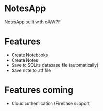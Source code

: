 # NotesApp
NotesApp built with c#/WPF

# Features
- Create Notebooks
- Create Notes
- Save to SQLite database file (automatically)
- Save note to .rtf file

# Features coming

- Cloud authentication (Firebase support)
